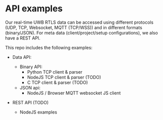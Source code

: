 # API examples
Our real-time UWB RTLS data can be accessed using different protocols (UDP, TCP, Websocket, MQTT (TCP/WSS)) and in different formats (binary/JSON).
For meta data (client/project/setup configurations), we also have a REST API.

This repo includes the following examples:
* Data API:
  + Binary API:
    - Python TCP client & parser
    - NodeJS TCP client & parser (TODO)
    - C TCP client & parser (TODO)
  + JSON api:
    - NodeJS / Browser MQTT websocket JS client

* REST API (TODO)
  + NodeJS examples